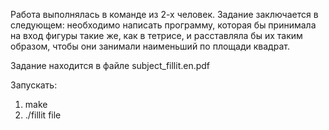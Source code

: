 Работа выполнялась в команде из 2-х человек. Задание заключается в следующем: необходимо написать программу, которая бы принимала на вход фигуры такие же, как в тетрисе, и расставляла бы их таким образом, чтобы они занимали наименьший по площади квадрат.

Задание находится в файле subject_fillit.en.pdf

Запускать:
1) make
2) ./fillit file
